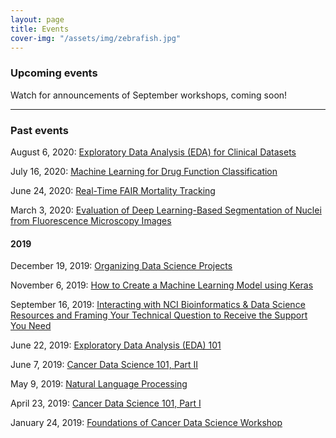 ```yaml
---
layout: page
title: Events
cover-img: "/assets/img/zebrafish.jpg"
---
```


### Upcoming events

Watch for announcements of September workshops, coming soon!

---

### Past events

August 6, 2020: [Exploratory Data Analysis (EDA) for Clinical Datasets](../2020-07-25-Exploratory_Data_Analysis_for_Clinical_Datasets)

July 16, 2020: [Machine Learning for Drug Function Classification](../2020-06-29-machine_learning_for_drug_function_classification)  

June 24, 2020: [Real-Time FAIR Mortality Tracking](../2020-06-15-real-time_fair_mortality_tracking)  

March 3, 2020: [Evaluation of Deep Learning-Based Segmentation of Nuclei from Fluorescence Microscopy Images](../2020-03-03-evaluation_of_deep_learning-based_segmentation_of_nuclei_from_fluorescence_microscopy_images)  

#### 2019

December 19, 2019: [Organizing Data Science Projects](../2019-12-12-organizing_data_science_projects)  

November 6, 2019: [How to Create a Machine Learning Model using Keras](../2019-11-06-how_to_create_a_machine_learning_model_using_keras)  

September 16, 2019: [Interacting with NCI Bioinformatics & Data Science Resources and Framing Your Technical Question to Receive the Support You Need](../2019-09-16-interacting_with_nci_bioinformatics_and_data_science_resources_and_framing_your_technical_question_to_receive_the_support_you_need)  

June 22, 2019: [Exploratory Data Analysis (EDA) 101](../2019-06-22-exploratory_data_analysis_101)  

June 7, 2019: [Cancer Data Science 101, Part II](../2019-06-07-cancer_data_science_101_part_ii)  

May 9, 2019: [Natural Language Processing](../2019-05-09-natural_language_processing)

April 23, 2019: [Cancer Data Science 101, Part I](../2019-04-23-cancer_data_science_101_part_i)  

January 24, 2019: [Foundations of Cancer Data Science Workshop](../2019-01-24-foundations_of_cancer_data_science_workshop)  

